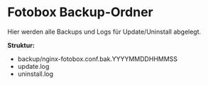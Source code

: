 # Fotobox Backup-Ordner

Hier werden alle Backups und Logs für Update/Uninstall abgelegt.

**Struktur:**

- backup/nginx-fotobox.conf.bak.YYYYMMDDHHMMSS
- update.log
- uninstall.log
